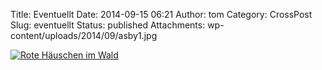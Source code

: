 Title: Eventuellt
Date: 2014-09-15 06:21
Author: tom
Category: CrossPost
Slug: eventuellt
Status: published
Attachments: wp-content/uploads/2014/09/asby1.jpg

[![Rote Häuschen im
Wald](http://www.tmy.se/wp-content/uploads/2014/09/asby1-300x258.jpg)](http://www.tmy.se/wp-content/uploads/2014/09/asby1.jpg)

